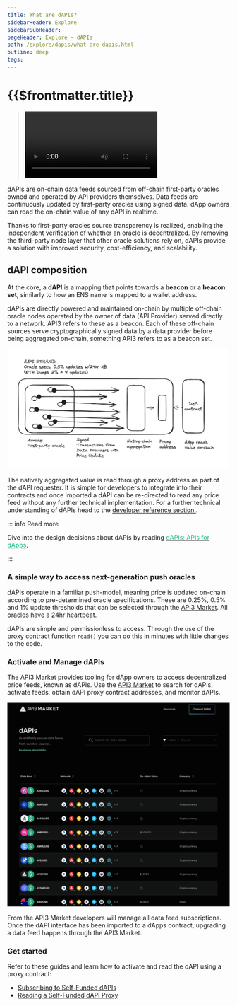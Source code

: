 ```yaml
---
title: What are dAPIs?
sidebarHeader: Explore
sidebarSubHeader:
pageHeader: Explore → dAPIs
path: /explore/dapis/what-are-dapis.html
outline: deep
tags:
---
```


<PageHeader/>

<SearchHighlight/>

<FlexStartTag/>

# {{$frontmatter.title}}

> <Video src="https://www.youtube.com/embed/wLZ4pyqAFuE"/>

<!--A dAPI is a standardized interface that smart contracts can use to access data
feed services, that are continuously updated. These can range from the latest
cryptocurrency, forex, stock or commodity prices.-->

dAPIs are on-chain data feeds sourced from off-chain first-party oracles owned
and operated by API providers themselves. Data feeds are continuously updated by
first-party oracles using signed data. dApp owners can read the on-chain value
of any dAPI in realtime.

<!--They can power various decentralized applications such as DeFi
lending, synthetic assets, stable coins, derivatives, NFTs and more.-->

Thanks to first-party oracles source transparency is realized, enabling the
independent verification of whether an oracle is decentralized. By removing the
third-party node layer that other oracle solutions rely on, dAPIs provide a
solution with improved security, cost-efficiency, and scalability.

## dAPI composition

At the core, a **dAPI** is a mapping that points towards a **beacon** or a
**beacon set**, similarly to how an ENS name is mapped to a wallet address.

dAPIs are directly powered and maintained on-chain by multiple off-chain oracle
nodes operated by the owner of data (API Provider) served directly to a network.
API3 refers to these as a beacon. Each of these off-chain sources serve
cryptographically signed data by a data provider before being aggregated
on-chain, something API3 refers to as a beacon set.

<img src="../assets/images/dAPI_q2.png" style="width:500px">

The natively aggregated value is read through a proxy address as part of the
dAPI requester. It is simple for developers to integrate into their contracts
and once imported a dAPI can be re-directed to read any price feed without any
further technical implementation. For a further technical understanding of dAPIs
head to the [developer reference section.](/docs/reference/dapis/).

::: info Read more

Dive into the design decisions about dAPIs by reading
[<span style="color:rgb(16, 185, 129);">dAPIs: APIs for dApps</span>](https://medium.com/api3/dapis-apis-for-dapps-53b83f8d2493).

:::

<!--### What is a Beacon or a Beacon Set?

A beacon is a point of data that is kept alive on-chain by a respective
first-party oracle. It corresponds to an ID which is derived from the hash of
the Airnode address that is deployed by an API Provider, in combination with the
request parameters. This resulting ID will always represent a specific provider
with specific request parameters and cannot be changed.

Following the same principle, a beacon set is addressed by an ID, which is
derived from the hash of multiple beacons. This allows for the creation of
aggregations between multiple beacons. The resulting ID of a beacon set always
represents the specific beacons that make it up and cannot be changed.

Values for beacons or beacon sets are kept up to date on-chain by many Airnodes
which are owned by API providers, where they can be read using an API3 Market
[proxy contract](/reference/dapis/understand/proxy-contracts.md).-->

### A simple way to access next-generation push oracles

dAPIs operate in a familiar push-model, meaning price is updated on-chain
according to pre-determined oracle specifications. These are 0.25%, 0.5% and 1%
update thresholds that can be selected through the
[API3 Market](https://market.api3.org/dapis). All oracles have a 24hr heartbeat.

dAPIs are simple and permissionless to access. Through the use of the proxy
contract function `read()` you can do this in minutes with little changes to the
code.

<!--<img src="../assets/images/02-b-First_vs_Third_party_oracles-Descentralized_API_(dAPI).png" width="400"/-->

### Activate and Manage dAPIs

The API3 Market provides tooling for dApp owners to access decentralized price
feeds, known as dAPIs. Use the [API3 Market](https://market.api3.org) to search
for dAPIs, activate feeds, obtain dAPI proxy contract addresses, and monitor
dAPIs.

<img src="../assets/images/API3_market_march2023_v1.png" style="width:1200px">

From the API3 Market developers will manage all data feed subscriptions. Once
the dAPI interface has been imported to a dApps contract, upgrading a data feed
happens through the API3 Market.

### Get started

Refer to these guides and learn how to activate and read the dAPI using a proxy
contract:

- [Subscribing to Self-Funded dAPIs](/guides/dapis/subscribing-self-funded-dapis/index.md)
- [Reading a Self-Funded dAPI Proxy](/guides/dapis/read-a-dapi/)

<!--## dAPI: A standardized interface

dAPIs possess a range of distinct attributes:

- dAPIs have a standardized, user-friendly interface that intends to abstract
  away the technical implementation.
- A dApp uses the dAPI interface to access data feed services. These services
  exist in a fully permissionless or authorized format.
- dAPIs exist entirely on-chain managed by a central contract that manages a
  beacon store that is in turn updated by Airnodes.
- Through a dAPI smart contract, developers can access additional services such
  as Service Coverage or Oracle Extractable Value. -->

<!--## Why use dAPIs?

Due to being composed out of first-party data feeds, dAPIs offer security,
transparency, cost-efficiency and scalability in a turn-key package.

_Security_

Data used to update a first-party data feed is cryptographically signed by the
owner of the data. This means that the data that will update a feed cannot be
tampered with once it leaves the source. Furthermore, the API providers host a
first-party oracle node, Airnode, to push the data to the chain themselves. This
renders denial of service attacks by third parties ineffective.

_Transparency_

The cryptographic signatures prove that the data that updates a feed comes
directly from a specific API provider. Furthermore, Beacons that underpin dAPIs
allow the user to inspect what exact API endpoints are being called, and with
which parameters. This provides complete transparency to the dApp developer,
which is a big step from depending on a pseudonymous selection of third parties
that intentionally obscure their data sources.

_Cost-efficiency_

dAPIs are cost efficient compared to third-party data feeds, as the user does
not need to pay middlemen node operators for their services. Furthermore,
first-party data feeds do not require redundancy against middlemen layer
attacks. This makes single-Beacon dAPIs feasible, and allows API3 to provide a
wide variety of data feeds in a cost-efficient way.

_Scalability_

An inherently secure and cost-efficient data feed design allows API3 to build a
large number of dAPIs on many chains. This is supplemented by purpose-designed
Airnode protocols and relayer schemes to improve efficiency while not degrading
the security guarantees of a first-party data feed. The improved scalability of
dAPIs also factors into building aggregated data feeds. Since first-party data
feeds do not require redundancy at the middlemen layer, the aggregation costs
less gas and source-level decentralization becomes more affordable.-->

<!--Additionally it is going to play a crucial role in setting up required
contracts for OEV (LINK) and Service Coverage (LINK). // add this when OEV & Service Coverage pages are added-->

<!--## dAPI Maintenance

The exact process that is being followed currently and what is envisioned for
the future can be found in
[how are dAPIs maintained](/explore/dapis/how-are-dapis-maintained.md).-->

<!--## Medium Articles

For more information, please refer to
[dAPIs: APIs for dApps](https://medium.com/api3/dapis-apis-for-dapps-53b83f8d2493),
[Beacons](https://medium.com/api3/beacons-building-blocks-for-web3-data-connectivity-df6ad3eb5763)
and
[Monetizing Data Feeds](https://medium.com/@ugurmersin/monetizing-data-feeds-951cd5c912bd).-->

<FlexEndTag/>
